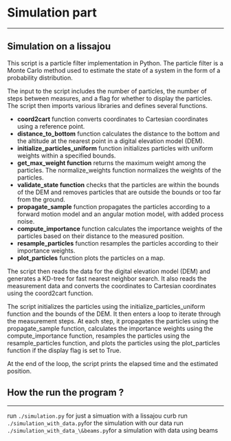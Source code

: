 # Simulation part
***
## Simulation on a lissajou

This script is a particle filter implementation in Python. The particle filter is a Monte Carlo method used to estimate the state of a system in the form of a probability distribution.

The input to the script includes the number of particles, the number of steps between measures, and a flag for whether to display the particles. The script then imports various libraries and defines several functions.

* **coord2cart** function converts coordinates to Cartesian coordinates using a reference point.
* **distance_to_bottom** function calculates the distance to the bottom and the altitude at the nearest point in a digital elevation model (DEM).
* **initialize_particles_uniform** function initializes particles with uniform weights within a specified bounds.
* **get_max_weight function** returns the maximum weight among the particles. The normalize_weights function normalizes the weights of the particles.
* **validate_state function** checks that the particles are within the bounds of the DEM and removes particles that are outside the bounds or too far from the ground.
* **propagate_sample** function propagates the particles according to a forward motion model and an angular motion model, with added process noise.
* **compute_importance** function calculates the importance weights of the particles based on their distance to the measured position.
* **resample_particles** function resamples the particles according to their importance weights.
* **plot_particles** function plots the particles on a map.

The script then reads the data for the digital elevation model (DEM) and generates a KD-tree for fast nearest neighbor search. It also reads the measurement data and converts the coordinates to Cartesian coordinates using the coord2cart function.

The script initializes the particles using the initialize_particles_uniform function and the bounds of the DEM. It then enters a loop to iterate through the measurement steps. At each step, it propagates the particles using the propagate_sample function, calculates the importance weights using the compute_importance function, resamples the particles using the resample_particles function, and plots the particles using the plot_particles function if the display flag is set to True.

At the end of the loop, the script prints the elapsed time and the estimated position.

## How the run the program ?
***
run `./simulation.py` for just a simuation with a lissajou curb
run `./simulation_with_data.py`for the simulation with our data
run `./simulation_with_data_\&beams.py`for a simulation with data using beams

